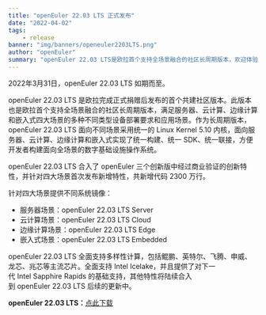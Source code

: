 ```yaml
---
title: "openEuler 22.03 LTS 正式发布"
date: "2022-04-02"
tags:
    - release
banner: "img/banners/openeuler2203LTS.png"
author: "openEuler"
summary: "openEuler 22.03 LTS是欧拉首个支持全场景融合的社区长周期版本，欢迎体验。"
---
```


<ClientOnly>
  <news-newsHeader />
</ClientOnly>

<div class="markdown">

2022年3月31日，openEuler 22.03 LTS 如期而至。

openEuler 22.03 LTS 是欧拉完成正式捐赠后发布的首个共建社区版本。此版本也是欧拉首个支持全场景融合的社区长周期版本，满足服务器、云计算、边缘计算和嵌入式四大场景的多种不同类型设备部署要求和应用场景。作为长周期版本，openEuler 22.03 LTS 面向不同场景采用统一的 Linux Kernel 5.10 内核，面向服务器、云计算、边缘计算和嵌入式实现了统一构建、统一 SDK、统一联接，方便开发者构建面向全场景的数字基础设施操作系统。

openEuler 22.03 LTS 合入了 openEuler 三个创新版中经过商业验证的创新特性，并针对四大场景首次发布新增特性，共新增代码 2300 万行。

针对四大场景提供不同系统镜像：

- 服务器场景：openEuler 22.03 LTS Server
- 云计算场景：openEuler 22.03 LTS Cloud
- 边缘计算场景：openEuler 22.03 LTS Edge
- 嵌入式场景：openEuler 22.03 LTS Embedded

openEuler 22.03 LTS 全面支持多样性计算，包括鲲鹏、英特尔、飞腾、申威、龙芯、兆芯等主流芯片。全面支持 Intel Icelake，并且提供了对下一代 Intel Sapphire Rapids 的基础支持，其他特性将陆续合入到 openEuler 22.03 LTS 后续的更新中。

**openEuler 22.03 LTS：**[点此下载](https://repo.openeuler.org/openEuler-22.03-LTS/)

</div>

